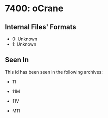 # 7400: oCrane

## Internal Files' Formats
- 0: Unknown
- 1: Unknown

## Seen In

This id has been seen in the following archives:  

- 11  

- 11M  

- 11V  

- M11  
